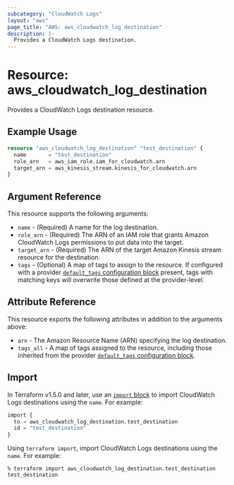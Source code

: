```yaml
---
subcategory: "CloudWatch Logs"
layout: "aws"
page_title: "AWS: aws_cloudwatch_log_destination"
description: |-
  Provides a CloudWatch Logs destination.
---
```


# Resource: aws_cloudwatch_log_destination

Provides a CloudWatch Logs destination resource.

## Example Usage

```terraform
resource "aws_cloudwatch_log_destination" "test_destination" {
  name       = "test_destination"
  role_arn   = aws_iam_role.iam_for_cloudwatch.arn
  target_arn = aws_kinesis_stream.kinesis_for_cloudwatch.arn
}
```

## Argument Reference

This resource supports the following arguments:

* `name` - (Required) A name for the log destination.
* `role_arn` - (Required) The ARN of an IAM role that grants Amazon CloudWatch Logs permissions to put data into the target.
* `target_arn` - (Required) The ARN of the target Amazon Kinesis stream resource for the destination.
* `tags` - (Optional) A map of tags to assign to the resource. If configured with a provider [`default_tags` configuration block](https://registry.terraform.io/providers/hashicorp/aws/latest/docs#default_tags-configuration-block) present, tags with matching keys will overwrite those defined at the provider-level.

## Attribute Reference

This resource exports the following attributes in addition to the arguments above:

* `arn` - The Amazon Resource Name (ARN) specifying the log destination.
* `tags_all` - A map of tags assigned to the resource, including those inherited from the provider [`default_tags` configuration block](https://registry.terraform.io/providers/hashicorp/aws/latest/docs#default_tags-configuration-block).

## Import

In Terraform v1.5.0 and later, use an [`import` block](https://developer.hashicorp.com/terraform/language/import) to import CloudWatch Logs destinations using the `name`. For example:

```terraform
import {
  to = aws_cloudwatch_log_destination.test_destination
  id = "test_destination"
}
```

Using `terraform import`, import CloudWatch Logs destinations using the `name`. For example:

```console
% terraform import aws_cloudwatch_log_destination.test_destination test_destination
```
